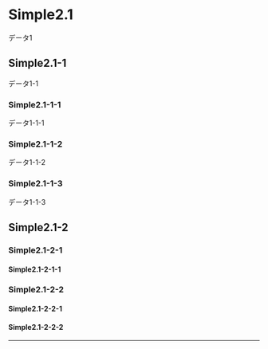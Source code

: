 <!-- test/data/simple2.md -->
# Simple2.1 <a id="SS_1"></a>
データ1

## Simple2.1-1 <a id="SS_1_1"></a>
データ1-1

### Simple2.1-1-1 <a id="SS_1_1_1"></a>
データ1-1-1

### Simple2.1-1-2 <a id="SS_1_1_2"></a>
データ1-1-2

### Simple2.1-1-3 <a id="SS_1_1_3"></a>
データ1-1-3

## Simple2.1-2 <a id="SS_1_2"></a>
### Simple2.1-2-1 <a id="SS_1_2_1"></a>
#### Simple2.1-2-1-1 <a id="SS_1_2_1_1"></a>
### Simple2.1-2-2 <a id="SS_1_2_2"></a>
#### Simple2.1-2-2-1 <a id="SS_1_2_2_1"></a>
#### Simple2.1-2-2-2 <a id="SS_1_2_2_2"></a>

---
<!-- index 3 -->


